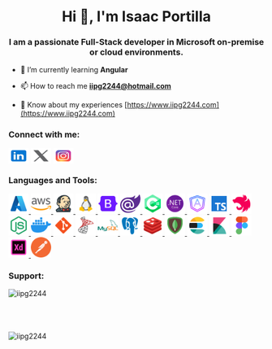<h1 align="center">Hi 👋, I'm Isaac Portilla</h1>
<h3 align="center">I am a passionate Full-Stack developer in Microsoft on-premise or cloud environments.</h3>

- 🌱 I’m currently learning **Angular**

- 📫 How to reach me **iipg2244@hotmail.com**

- 📄 Know about my experiences [https://www.iipg2244.com](https://www.iipg2244.com)

<h3 align="left">Connect with me:</h3>
<p align="left">
    <a href="https://linkedin.com/in/iipg2244" target="blank"><img align="center"
            src="assets/img/icons8-linkedin.svg"
            alt="iipg2244" height="30" width="40" /></a>
    <a href="https://twitter.com/iipg2244" target="blank"><img align="center"
            src="assets/img/icons8-twitterx.svg"
            alt="iipg2244" height="30" width="40" /></a>
    <a href="https://instagram.com/iipg2244" target="blank"><img align="center"
            src="assets/img/icons8-instagram.svg"
            alt="iipg2244" height="30" width="40" /></a>
</p>

<h3 align="left">Languages and Tools:</h3>
<p align="left">
    <a href="https://azure.microsoft.com/en-in/" target="_blank" rel="noreferrer">
        <img src="assets/img/icons8-azure.svg" 
        alt="azure" width="40" height="40" />
    </a>    
    <a href="https://aws.amazon.com" target="_blank" rel="noreferrer">
        <img src="assets/img/icons8-amazon-web-services.svg"
            alt="aws" width="40" height="40" />
    </a>
    <a href="https://www.jenkins.io" target="_blank" rel="noreferrer">
        <img src="assets/img/icons8-jenkins.svg" 
        alt="jenkins" width="40" height="40" />
    </a>
    <a href="https://www.linux.org/" target="_blank" rel="noreferrer">
        <img src="assets/img/icons8-linux.png" 
        alt="linux" width="40" height="40" />
    </a>   
    <a href="https://getbootstrap.com" target="_blank" rel="noreferrer">
        <img src="assets/img/icons8-bootstrap.svg"
            alt="bootstrap" width="40" height="40" />
    </a>
     <a href="https://dotnet.microsoft.com/apps/aspnet/web-apps/blazor" target="_blank" rel="noreferrer">
        <img src="assets/img/blazor-svgrepo-com.svg"
            alt="blazor" width="40" height="40" />
    </a>   
    <a href="https://www.w3schools.com/cs/" target="_blank" rel="noreferrer">
        <img src="assets/img/icons8-c.svg"
            alt="csharp" width="40" height="40" />
    </a>
    <a href="https://dotnet.microsoft.com/" target="_blank" rel="noreferrer">
        <img src="assets/img/icons8-.net-framework.svg"
            alt="dotnet" width="40" height="40" />
    </a>
    <a href="https://angular.io" target="_blank" rel="noreferrer">
        <img src="assets/img/icons8-angular.svg"
            alt="angularjs" width="40" height="40" />
    </a>  
    <a href="https://www.typescriptlang.org/" target="_blank" rel="noreferrer">
        <img src="assets/img/icons8-typescript.svg"
            alt="typescript" width="40" height="40" />
    </a>
    <a href="https://nestjs.com/" target="_blank" rel="noreferrer">
        <img src="assets/img/icons8-nestjs.svg" 
        alt="nestjs" width="40" height="40" />
    </a>  
    <a href="https://nodejs.org" target="_blank" rel="noreferrer">
        <img src="assets/img/icons8-node-js.svg"
            alt="nodejs" width="40" height="40" />
    </a>         
    <a href="https://www.docker.com/" target="_blank" rel="noreferrer">
        <img src="assets/img/icons8-docker.svg"
            alt="docker" width="40" height="40" />
    </a>
    <a href="https://git-scm.com/" target="_blank" rel="noreferrer">
        <img src="assets/img/icons8-git.svg" 
        alt="git" width="40" height="40" />
    </a>     
    <a href="https://www.microsoft.com/en-us/sql-server" target="_blank" rel="noreferrer">
        <img src="assets/img/icons8-microsoft-sql-server.svg" 
        alt="mssql" width="40" height="40" />
    </a>
    <a href="https://www.mysql.com/" target="_blank" rel="noreferrer">
        <img src="assets/img/icons8-mysql.svg"
            alt="mysql" width="40" height="40" />
    </a>
    <a href="https://www.postgresql.org" target="_blank" rel="noreferrer">
        <img src="assets/img/icons8-postgres.svg"
            alt="postgresql" width="40" height="40" />
    </a>
    <a href="https://redis.io" target="_blank" rel="noreferrer">
        <img src="assets/img/icons8-redis.svg"
            alt="redis" width="40" height="40" />
    </a>    
    <a href="https://www.mongodb.com/" target="_blank" rel="noreferrer">
        <img src="assets/img/icons8-mongodb.svg"
            alt="mongodb" width="40" height="40" />
    </a>    
    <a href="https://www.elastic.co" target="_blank" rel="noreferrer">
        <img src="assets/img/icons8-elasticsearch.svg" 
        alt="elasticsearch" width="40" height="40" />
    </a>
    <a href="https://www.elastic.co/kibana" target="_blank" rel="noreferrer">
        <img src="assets/img/icons8-kibana.svg" 
        alt="kibana" width="40" height="40" />
    </a>
    <a href="https://www.figma.com/" target="_blank" rel="noreferrer">
        <img src="assets/img/icons8-figma.svg" 
        alt="figma" width="40" height="40" />
    </a>
    <a href="https://www.adobe.com/products/xd.html" target="_blank" rel="noreferrer">
        <img src="assets/img/icons8-adobe-xd.svg" 
        alt="adobe-xd" width="40" height="40" />
    </a>
    <a href="https://postman.com" target="_blank" rel="noreferrer">
        <img src="assets/img/icons8-postman.png" 
        alt="postman" width="40" height="40" />
    </a>
</p>


<h3 align="left">Support:</h3>
<p><a href="https://www.buymeacoffee.com/iipg2244"> <img align="left"
            src="https://cdn.buymeacoffee.com/buttons/v2/default-yellow.png" height="50" width="210"
            alt="iipg2244" /></a></p><br /><br /><br /><br />


<p><img align="center"
        src="https://github-readme-stats.vercel.app/api/top-langs?username=iipg2244&show_icons=true&locale=en&layout=compact"
        alt="iipg2244" /></p>
